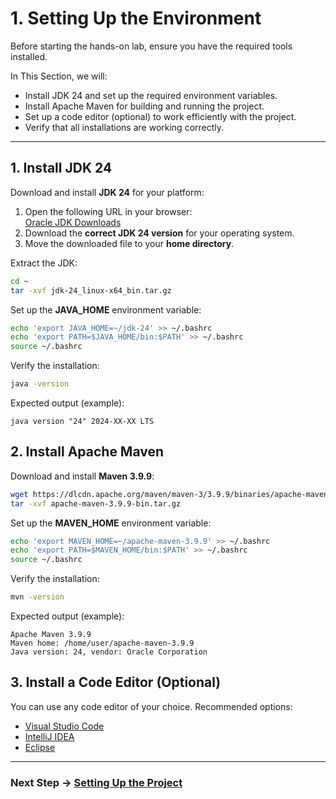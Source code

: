 # 1. Setting Up the Environment

Before starting the hands-on lab, ensure you have the required tools installed.

In This Section, we will:

- Install JDK 24 and set up the required environment variables.
- Install Apache Maven for building and running the project.
- Set up a code editor (optional) to work efficiently with the project.
- Verify that all installations are working correctly.

---

## 1. Install JDK 24

Download and install **JDK 24** for your platform:

1. Open the following URL in your browser:  
   [Oracle JDK Downloads](https://www.oracle.com/java/technologies/downloads/)
2. Download the **correct JDK 24 version** for your operating system.
3. Move the downloaded file to your **home directory**.

Extract the JDK:

```sh
cd ~
tar -xvf jdk-24_linux-x64_bin.tar.gz
```

Set up the **JAVA_HOME** environment variable:

```sh
echo 'export JAVA_HOME=~/jdk-24' >> ~/.bashrc
echo 'export PATH=$JAVA_HOME/bin:$PATH' >> ~/.bashrc
source ~/.bashrc
```

Verify the installation:

```sh
java -version
```

Expected output (example):
```
java version "24" 2024-XX-XX LTS
```

## 2. Install Apache Maven

Download and install **Maven 3.9.9**:

```sh
wget https://dlcdn.apache.org/maven/maven-3/3.9.9/binaries/apache-maven-3.9.9-bin.tar.gz
tar -xvf apache-maven-3.9.9-bin.tar.gz
```

Set up the **MAVEN_HOME** environment variable:

```sh
echo 'export MAVEN_HOME=~/apache-maven-3.9.9' >> ~/.bashrc
echo 'export PATH=$MAVEN_HOME/bin:$PATH' >> ~/.bashrc
source ~/.bashrc
```

Verify the installation:

```sh
mvn -version
```

Expected output (example):
```
Apache Maven 3.9.9
Maven home: /home/user/apache-maven-3.9.9
Java version: 24, vendor: Oracle Corporation
```

## 3. Install a Code Editor (Optional)

You can use any code editor of your choice. Recommended options:

- [Visual Studio Code](https://code.visualstudio.com/)
- [IntelliJ IDEA](https://www.jetbrains.com/idea/)
- [Eclipse](https://www.eclipse.org/downloads/)

---

### Next Step → [Setting Up the Project](02_setting_up_the_project.md)